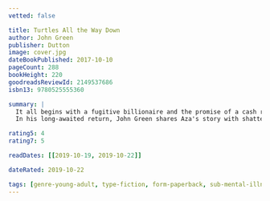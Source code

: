 ```yaml
---
vetted: false

title: Turtles All the Way Down
author: John Green
publisher: Dutton
image: cover.jpg
dateBookPublished: 2017-10-10
pageCount: 288
bookHeight: 220
goodreadsReviewId: 2149537686
isbn13: 9780525555360

summary: |
  It all begins with a fugitive billionaire and the promise of a cash reward. Turtles All the Way Down is about lifelong friendship, the intimacy of an unexpected reunion, Star Wars fan fiction, and tuatara. But at its heart is Aza Holmes, a young woman navigating daily existence within the ever-tightening spiral of her own thoughts.
  In his long-awaited return, John Green shares Aza's story with shattering, unflinching clarity.

rating5: 4
rating7: 5

readDates: [[2019-10-19, 2019-10-22]]

dateRated: 2019-10-22

tags: [genre-young-adult, type-fiction, form-paperback, sub-mental-illness]
---
```

